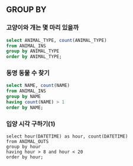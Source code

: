 ## GROUP BY

### 고양이와 개는 몇 마리 있을까

```sql
select ANIMAL_TYPE, count(ANIMAL_TYPE)
from ANIMAL_INS
group by ANIMAL_TYPE
order by ANIMAL_TYPE;
```



### 동명 동물 수 찾기

```sql
select NAME, count(NAME)
from ANIMAL_INS
group by NAME
having count(NAME) > 1
order by NAME;
```



### 입양 시각 구하기(1)

```
select hour(DATETIME) as hour, count(DATETIME)
from ANIMAL_OUTS
group by hour
having hour > 8 and hour < 20
order by hour;
```

